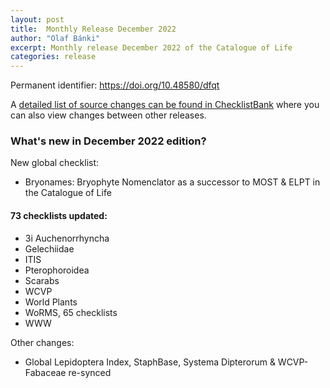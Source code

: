 ```yaml
---
layout: post
title:  Monthly Release December 2022
author: "Olaf Bánki"
excerpt: Monthly release December 2022 of the Catalogue of Life
categories: release
---
```


Permanent identifier: https://doi.org/10.48580/dfqt

A [detailed list of source changes can be found in ChecklistBank](https://www.checklistbank.org/dataset/9854/sourcemetrics?hideUnchanged=true&releaseKey=9845) where you can also view changes between other releases.

### What's new in December 2022 edition?

New global checklist:
 - Bryonames: Bryophyte Nomenclator as a successor to MOST & ELPT in the Catalogue of Life

#### 73 checklists updated:

 - 3i Auchenorrhyncha
 - Gelechiidae
 - ITIS
 - Pterophoroidea
 - Scarabs
 - WCVP
 - World Plants
 - WoRMS, 65 checklists
 - WWW

Other changes:
 - Global Lepidoptera Index, StaphBase, Systema Dipterorum & WCVP-Fabaceae re-synced
